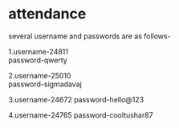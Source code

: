 # attendance

several username and passwords are as follows-

1.username-24811  
  password-qwerty

2.username-25010  
  password-sigmadavaj
  
3.username-24672
  password-hello@123
  
4.username-24765 
  password-cooltushar87 
  
